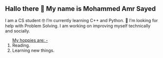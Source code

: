  <h2>Hallo there 👋 My name is Mohammed Amr Sayed</h2>
 <p>I am a CS student 🤓 I’m currently learning C++ and Python.
🤔 I’m looking for help with Problem Solving. I am working on improving myself technically and socially.</p>
<ol><u>My hoppies are: -</u>
 <li>Reading.</li>
 <li>Learning new things.</li>
</ol>
